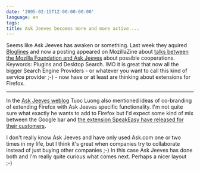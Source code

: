 ```yaml
---
date: '2005-02-15T12:00:00-00:00'
language: en
tags:
title: Ask Jeeves becomes more and more active....
---
```



Seems like Ask Jeeves has awaken or something. Last week they aquired <a href="http://www.bloglines.com">Bloglines</a> and now a posting appeared on MozillaZine about <a href="http://www.mozillazine.org/talkback.html?article=6077">talks between the Mozilla Foundation and Ask Jeeves</a> about possible cooperations. Keywords: Plugins and Desktop Search. IMO it is great that now all the bigger Search Engine Providers - or whatever you want to call this kind of service provider ;-) - now have or at least are thinking about extensions for Firefox.

-------------------------------



In the <a href="http://blog.ask.com/2005/02/mozillas_on_fir.html">Ask Jeeves weblog</a> Tuoc Luong also mentioned ideas of co-branding of extending Firefox with Ask Jeeves specific functionality. I'm not quite sure what exactly he wants to add to Firefox but I'd expect some kind of mix between the Google bar and <a href="http://weblog.zerokspot.com/posts/176/">the extension SpeakEasy have released for their customers</a>.



I don't really know Ask Jeeves and have only used Ask.com one or two times in my life, but I think it's great when companies try to collaborate instead of just buying other companies ;-) In this case Ask Jeeves has done both and I'm really quite curious what comes next. Perhaps a nicer layout ;-)
